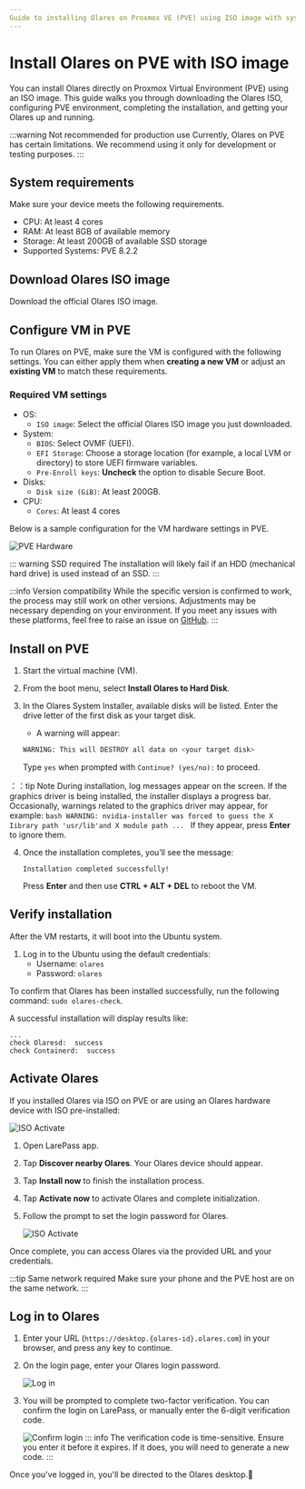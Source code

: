 ```yaml
---
Guide to installing Olares on Proxmox VE (PVE) using ISO image with system requirements, VM configuration, installation, and step-by-step activation instructions.
---
```

# Install Olares on PVE with ISO image
You can install Olares directly on Proxmox Virtual Environment (PVE) using an ISO image. This guide walks you through downloading the Olares ISO, configuring PVE environment, completing the installation, and getting your Olares up and running.

:::warning Not recommended for production use
Currently, Olares on PVE has certain limitations. We recommend using it only for development or testing purposes.
:::

<!--@include: ./reusables.md{45,51}-->


## System requirements
Make sure your device meets the following requirements.

- CPU: At least 4 cores
- RAM: At least 8GB of available memory
- Storage: At least 200GB of available SSD storage
- Supported Systems: PVE 8.2.2
## Download Olares ISO image
Download the official Olares ISO image.

## Configure VM in PVE

To run Olares on PVE, make sure the VM is configured with the following settings. You can either apply them when **creating a new VM** or adjust an **existing VM** to match these requirements.

### Required VM settings

- OS:
  - `ISO image`: Select the official Olares ISO image you just downloaded.
- System:
  - `BIOS`: Select OVMF (UEFI).
  - `EFI Storage`: Choose a storage location (for example, a local LVM or directory) to store UEFI firmware variables.
  - `Pre-Enroll keys`: **Uncheck** the option to disable Secure Boot.
- Disks:
  - `Disk size (GiB)`: At least 200GB.
- CPU:
  - `Cores`: At least 4 cores

Below is a sample configuration for the VM hardware settings in PVE. 

![PVE Hardware](/images/developer/install/pve-hardware.png#bordered)

::: warning SSD required
The installation will likely fail if an HDD (mechanical hard drive) is used instead of an SSD.
:::

:::info Version compatibility
While the specific version is confirmed to work, the process may still work on other versions. Adjustments may be necessary depending on your environment. If you meet any issues with these platforms, feel free to raise an issue on [GitHub](https://github.com/beclab/Olares/issues/new).
:::

## Install on PVE

1. Start the virtual machine (VM).
2. From the boot menu, select **Install Olares to Hard Disk**.
3. In the Olares System Installer, available disks will be listed. Enter the drive letter of the first disk as your target disk.

    - A warning will appear:

    ```bash
    WARNING: This will DESTROY all data on <your target disk>
    ```

    Type `yes` when prompted with `Continue? (yes/no):` to proceed.

：：tip Note
During installation, log messages appear on the screen. If the graphics driver is being installed, the installer displays a progress bar. Occasionally, warnings related to the graphics driver may appear, for example:
    ```bash
    WARNING: nvidia-installer was forced to guess the X Iibrary path 'usr/lib'and X module path ...
    ```
If they appear, press **Enter** to ignore them.

4. Once the installation completes, you’ll see the message:

    ```
    Installation completed successfully!
    ```

    Press **Enter** and then use **CTRL + ALT + DEL** to reboot the VM.

## Verify installation

After the VM restarts, it will boot into the Ubuntu system. 
1. Log in to the Ubuntu using the default credentials:
    - Username: `olares`
    - Password: `olares`
 



To confirm that Olares has been installed successfully, run the following command: `sudo olares-check`.

A successful installation will display results like:

```
...
check Olaresd:  success
check Containerd:  success
```

## Activate Olares

If you installed Olares via ISO on PVE or are using an Olares hardware device with ISO pre-installed:

![ISO Activate](/images/manual/larepass/iso-activate.png#bordered)

1. Open LarePass app.

2. Tap **Discover nearby Olares**. Your Olares device should appear.

3. Tap **Install now** to finish the installation process.

4. Tap **Activate now** to activate Olares and complete initialization.

5. Follow the prompt to set the login password for Olares.

   ![ISO Activate](/images/manual/larepass/iso-activate-2.png#bordered)

Once complete, you can access Olares via the provided URL and your credentials.

:::tip Same network required
Make sure your phone and the PVE host are on the same network.
:::

## Log in to Olares

1. Enter your URL (`https://desktop.{olares-id}.olares.com`) in your browser, and press any key to continue.
2. On the login page, enter your Olares login password.

   ![Log in](/images/manual/get-started/log-in.png#bordered)
3. You will be prompted to complete two-factor verification. You can confirm the login on LarePass, or manually enter the 6-digit verification code.

   ![Confirm login](/images/manual/larepass/confirm-login.png#bordered)
   ::: info
   The verification code is time-sensitive. Ensure you enter it before it expires. If it does, you will need to generate a new code.
   :::

Once you've logged in, you'll be directed to the Olares desktop.🎉

<!--@include: ./reusables.md{39,43}-->